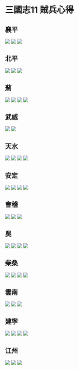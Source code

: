 # 三國志11 賊兵心得
## 襄平
![](https://reganlu007.github.io/san11/rebel/%E8%A5%84%E5%B9%B31.jpg)
![](https://reganlu007.github.io/san11/rebel/%E8%A5%84%E5%B9%B32.jpg)
![](https://reganlu007.github.io/san11/rebel/%E8%A5%84%E5%B9%B33.jpg)

## 北平
![](https://reganlu007.github.io/san11/rebel/%E5%8C%97%E5%B9%B31.jpg)
![](https://reganlu007.github.io/san11/rebel/%E5%8C%97%E5%B9%B32.jpg)
![](https://reganlu007.github.io/san11/rebel/%E5%8C%97%E5%B9%B33.jpg)

## 薊
![](https://reganlu007.github.io/san11/rebel/%E8%96%8A1.jpg)
![](https://reganlu007.github.io/san11/rebel/%E8%96%8A2.jpg)
![](https://reganlu007.github.io/san11/rebel/%E8%96%8A3.jpg)
![](https://reganlu007.github.io/san11/rebel/%E8%96%8A4.jpg)

## 武威
![](https://reganlu007.github.io/san11/rebel/%E6%AD%A6%E5%A8%811.jpg)
![](https://reganlu007.github.io/san11/rebel/%E6%AD%A6%E5%A8%812.jpg)

## 天水
![](https://reganlu007.github.io/san11/rebel/%E5%A4%A9%E6%B0%B41.jpg)
![](https://reganlu007.github.io/san11/rebel/%E5%A4%A9%E6%B0%B42.jpg)
![](https://reganlu007.github.io/san11/rebel/%E5%A4%A9%E6%B0%B43.jpg)
![](https://reganlu007.github.io/san11/rebel/%E5%A4%A9%E6%B0%B44.jpg)

## 安定
![](https://reganlu007.github.io/san11/rebel/%E5%AE%89%E5%AE%9A1.jpg)
![](https://reganlu007.github.io/san11/rebel/%E5%AE%89%E5%AE%9A2.jpg)
![](https://reganlu007.github.io/san11/rebel/%E5%AE%89%E5%AE%9A3.jpg)
![](https://reganlu007.github.io/san11/rebel/%E5%AE%89%E5%AE%9A4.jpg)

## 會稽
![](https://reganlu007.github.io/san11/rebel/%E6%9C%83%E7%A8%BD1.jpg)
![](https://reganlu007.github.io/san11/rebel/%E6%9C%83%E7%A8%BD2.jpg)
![](https://reganlu007.github.io/san11/rebel/%E6%9C%83%E7%A8%BD3.jpg)

## 吳
![](https://reganlu007.github.io/san11/rebel/%E5%90%B31.jpg)
![](https://reganlu007.github.io/san11/rebel/%E5%90%B32.jpg)
![](https://reganlu007.github.io/san11/rebel/%E5%90%B33.jpg)
![](https://reganlu007.github.io/san11/rebel/%E5%90%B34.jpg)

## 柴桑
![](https://reganlu007.github.io/san11/rebel/%E6%9F%B4%E6%A1%911.jpg)
![](https://reganlu007.github.io/san11/rebel/%E6%9F%B4%E6%A1%912.jpg)
![](https://reganlu007.github.io/san11/rebel/%E6%9F%B4%E6%A1%913.jpg)
![](https://reganlu007.github.io/san11/rebel/%E6%9F%B4%E6%A1%914.jpg)

## 雲南
![](https://reganlu007.github.io/san11/rebel/%E9%9B%B2%E5%8D%971.jpg)
![](https://reganlu007.github.io/san11/rebel/%E9%9B%B2%E5%8D%972.jpg)
![](https://reganlu007.github.io/san11/rebel/%E9%9B%B2%E5%8D%973.jpg)

## 建寧
![](https://reganlu007.github.io/san11/rebel/%E5%BB%BA%E5%AF%A71.jpg)
![](https://reganlu007.github.io/san11/rebel/%E5%BB%BA%E5%AF%A72.jpg)
![](https://reganlu007.github.io/san11/rebel/%E5%BB%BA%E5%AF%A73.jpg)
![](https://reganlu007.github.io/san11/rebel/%E5%BB%BA%E5%AF%A74.jpg)

## 江州
![](https://reganlu007.github.io/san11/rebel/%E6%B1%9F%E5%B7%9E1.jpg)
![](https://reganlu007.github.io/san11/rebel/%E6%B1%9F%E5%B7%9E2.jpg)
![](https://reganlu007.github.io/san11/rebel/%E6%B1%9F%E5%B7%9E3.jpg)
